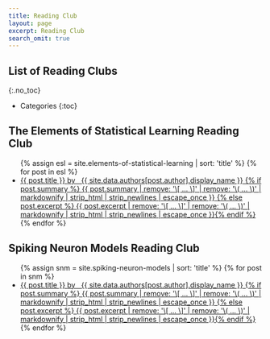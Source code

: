 ```yaml
---
title: Reading Club
layout: page
excerpt: Reading Club
search_omit: true
---
```


## List of Reading Clubs
{:.no_toc}

* Categories
{:toc}




## The Elements of Statistical Learning Reading Club

<ul class="post-list">
{% assign esl = site.elements-of-statistical-learning | sort: 'title' %}
{% for post in esl %}
  <li><article><a href="{{ site.url }}{{ post.url }}">{{ post.title }} <span class="entry-date"><time datetime="{{ post.author }}"> by &nbsp; {{ site.data.authors[post.author].display_name }}</time></span>
  {% if post.summary %} <span class="excerpt">{{ post.summary | remove: '\[ ... \]' | remove: '\( ... \)' | markdownify | strip_html | strip_newlines | escape_once }}</span>
  {% else post.excerpt %} <span class="excerpt">{{ post.excerpt | remove: '\[ ... \]' | remove: '\( ... \)' | markdownify | strip_html | strip_newlines | escape_once }}</span>{% endif %}</a></article></li>
{% endfor %}
</ul>

## Spiking Neuron Models Reading Club

<ul class="post-list">
{% assign snm = site.spiking-neuron-models | sort: 'title' %}
{% for post in snm %}
  <li><article><a href="{{ site.url }}{{ post.url }}">{{ post.title }} <span class="entry-date"><time datetime="{{ post.author }}"> by &nbsp; {{ site.data.authors[post.author].display_name }}</time></span>
  {% if post.summary %} <span class="excerpt">{{ post.summary | remove: '\[ ... \]' | remove: '\( ... \)' | markdownify | strip_html | strip_newlines | escape_once }}</span>
  {% else post.excerpt %} <span class="excerpt">{{ post.excerpt | remove: '\[ ... \]' | remove: '\( ... \)' | markdownify | strip_html | strip_newlines | escape_once }}</span>{% endif %}</a></article></li>
{% endfor %}
</ul>
